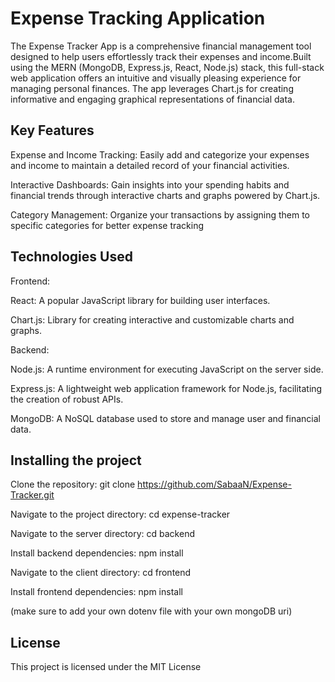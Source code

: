 # Expense Tracking Application

The Expense Tracker App is a comprehensive financial management tool designed to help users effortlessly track their expenses and income.Built using the MERN (MongoDB, Express.js, React, Node.js) stack, this full-stack web application offers an intuitive and visually pleasing experience for managing personal finances. The app leverages Chart.js for creating informative and engaging graphical representations of financial data.

## Key Features

Expense and Income Tracking: Easily add and categorize your expenses and income to maintain a detailed record of your financial activities.


Interactive Dashboards: Gain insights into your spending habits and financial trends through interactive charts and graphs powered by Chart.js.


Category Management: Organize your transactions by assigning them to specific categories for better expense tracking


## Technologies Used

Frontend:

React: A popular JavaScript library for building user interfaces.

Chart.js: Library for creating interactive and customizable charts and graphs.

Backend:

Node.js: A runtime environment for executing JavaScript on the server side.

Express.js: A lightweight web application framework for Node.js, facilitating the creation of robust APIs.

MongoDB: A NoSQL database used to store and manage user and financial data.

## Installing the project

Clone the repository: git clone https://github.com/SabaaN/Expense-Tracker.git

Navigate to the project directory: cd expense-tracker

Navigate to the server directory: cd backend

Install backend dependencies: npm install

Navigate to the client directory: cd frontend

Install frontend dependencies: npm install

(make sure to add your own dotenv file with your own mongoDB uri)


## License
This project is licensed under the MIT License


